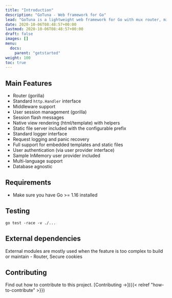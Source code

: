 ```yaml
---
title: "Introduction"
description: "GoTuna - Web framework for Go"
lead: "GoTuna is a lightweight web framework for Go with mux router, middlewares, user sessions, templates, embedded views, and static file server."
date: 2020-10-06T08:48:57+00:00
lastmod: 2020-10-06T08:48:57+00:00
draft: false
images: []
menu:
  docs:
    parent: "getstarted"
weight: 100
toc: true
---
```


## Main Features
- Router (gorilla)
- Standard `http.Handler` interface
- Middleware support
- User session management (gorilla)
- Session flash messages
- Native view rendering (html/template) with helpers
- Static file server included with the configurable prefix
- Standard logger interface
- Request logging and panic recovery
- Full support for embedded templates and static files
- User authentication (via user provider interface)
- Sample InMemory user provider included
- Multi-language support
- Database agnostic

## Requirements
- Make sure you have Go >= 1.16 installed

## Testing
```
go test -race -v ./...
```

## External dependencies
External modules are mostly used when the feature is too complex to build or maintain - Router, Secure cookies

## Contributing

Find out how to contribute to this project. [Contributing →]({{< relref "how-to-contribute" >}})
